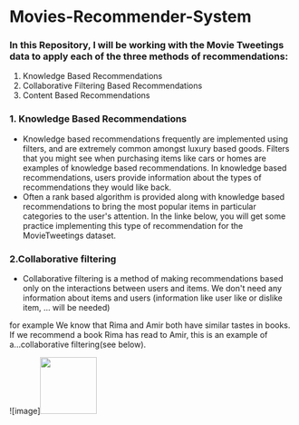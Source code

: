 # Movies-Recommender-System

### In this Repository, I will be working with the Movie Tweetings data to apply each of the three methods of recommendations:
1. Knowledge Based Recommendations 
2. Collaborative Filtering Based Recommendations 
3. Content Based Recommendations 


### 1. Knowledge Based Recommendations
* Knowledge based recommendations frequently are implemented using filters, and are extremely common amongst luxury based goods. Filters that you might see when purchasing items like cars or homes are examples of knowledge based recommendations. In knowledge based recommendations, users provide information about the types of recommendations they would like back.
* Often a rank based algorithm is provided along with knowledge based recommendations to bring the most popular items in particular categories to the user's attention. In the linke below, you will get some practice implementing this type of recommendation for the MovieTweetings dataset.

### 2.Collaborative filtering
* Collaborative filtering is a method of making recommendations based only on the interactions between users and items. We don't need any information about items and users (information like user like or dislike item, … will be needed)

for example We know that Rima and Amir both have similar tastes in books. If we recommend a book Rima has read to Amir, this is an example of a...collaborative filtering(see below).

![image]<img src="https://user-images.githubusercontent.com/86850708/143606222-1c94b57c-f252-49d5-8bad-25e1aa2f9041.png" width="100" height="100">
